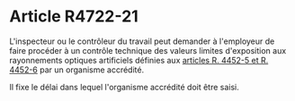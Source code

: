 # Article R4722-21

L'inspecteur ou le contrôleur du travail peut demander à l'employeur de faire procéder à un contrôle technique des valeurs limites d'exposition aux rayonnements optiques artificiels définies aux [articles R. 4452-5 et R. 4452-6][1] par un organisme accrédité. 
  
  
Il fixe le délai dans lequel l'organisme accrédité doit être saisi.

 [1]: /affichCodeArticle.do?cidTexte=LEGITEXT000006072050&idArticle=LEGIARTI000018491179&dateTexte=&categorieLien=cid